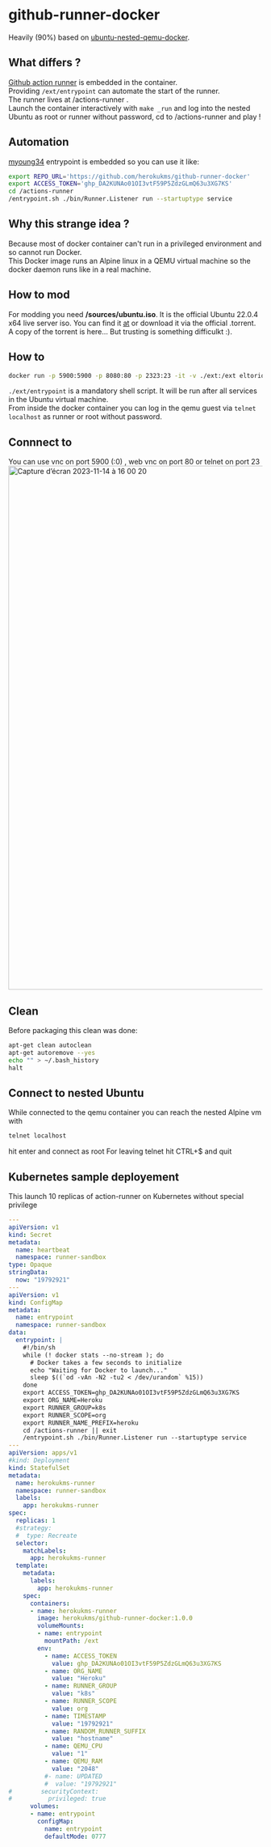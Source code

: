 # github-runner-docker

Heavily (90%) based on [ubuntu-nested-qemu-docker](https://github.com/eltorio/ubuntu-nested-qemu-docker).  

## What differs ?

[Github action runner](https://github.com/actions/runner) is embedded in the container.  
Providing `/ext/entrypoint` can automate the start of the runner.  
The runner lives at /actions-runner .  
Launch the container interactively with `make _run` and log into the nested Ubuntu as root or runner without password, cd to /actions-runner and play !

## Automation

[myoung34](https://github.com/myoung34/docker-github-actions-runner/tree/master) entrypoint is embedded so you can use it like:

```sh
export REPO_URL='https://github.com/herokukms/github-runner-docker'
export ACCESS_TOKEN='ghp_DA2KUNAo01OI3vtF59P5ZdzGLmQ63u3XG7KS'
cd /actions-runner
/entrypoint.sh ./bin/Runner.Listener run --startuptype service
```

## Why this strange  idea ?

Because most of docker container can't run in a privileged environment and so cannot run Docker.  
This Docker image runs an Alpine linux in a QEMU virtual machine so the docker daemon runs like in a real machine.

## How to mod

For modding you need **/sources/ubuntu.iso**. It is the official Ubuntu 22.0.4 x64 live server iso. You can find it [at](https://ubuntu.com/download/alternative-downloads) or download it via the official .torrent.  
A copy of the torrent is here… But trusting is something difficulkt :).  

## How to

```sh
docker run -p 5900:5900 -p 8080:80 -p 2323:23 -it -v ./ext:/ext eltorio/ubuntu-nested-qemu-docker  
```

`./ext/entrypoint` is a mandatory shell script. It will be run after all services in the Ubuntu virtual machine.  
From inside the docker container you can log in the qemu guest via `telnet localhost` as runner or root without password.

## Connnect to

You can use vnc on port 5900 (:0) , web vnc on port 80 or telnet on port 23
<img width="1036" alt="Capture d’écran 2023-11-14 à 16 00 20" src="https://github.com/eltorio/ubuntu-nested-qemu-docker/assets/6966689/8fd2909a-4bcf-41dd-9045-f120138e39ab">

## Clean

Before packaging this clean was done:

```sh
apt-get clean autoclean
apt-get autoremove --yes
echo "" > ~/.bash_history
halt
````

## Connect to nested Ubuntu

While connected to the qemu container you can reach the nested Alpine vm with

```sh
telnet localhost
```

hit enter and connect as root
For leaving telnet hit CTRL+$ and quit

## Kubernetes sample deployement

This launch 10 replicas of action-runner on Kubernetes without special privilege

```yaml
---
apiVersion: v1
kind: Secret
metadata:
  name: heartbeat
  namespace: runner-sandbox
type: Opaque
stringData:
  now: "19792921"
---
apiVersion: v1
kind: ConfigMap
metadata:
  name: entrypoint
  namespace: runner-sandbox
data:
  entrypoint: |
    #!/bin/sh
    while (! docker stats --no-stream ); do
      # Docker takes a few seconds to initialize
      echo "Waiting for Docker to launch..."
      sleep $((`od -vAn -N2 -tu2 < /dev/urandom` %15))
    done
    export ACCESS_TOKEN=ghp_DA2KUNAo01OI3vtF59P5ZdzGLmQ63u3XG7KS
    export ORG_NAME=Heroku
    export RUNNER_GROUP=k8s
    export RUNNER_SCOPE=org
    export RUNNER_NAME_PREFIX=heroku
    cd /actions-runner || exit
    /entrypoint.sh ./bin/Runner.Listener run --startuptype service
---
apiVersion: apps/v1
#kind: Deployment
kind: StatefulSet
metadata:
  name: herokukms-runner
  namespace: runner-sandbox
  labels:
    app: herokukms-runner
spec:
  replicas: 1
  #strategy:
  #  type: Recreate
  selector:
    matchLabels:
      app: herokukms-runner
  template:
    metadata:
      labels:
        app: herokukms-runner
    spec:
      containers:
      - name: herokukms-runner
        image: herokukms/github-runner-docker:1.0.0
        volumeMounts:
        - name: entrypoint
          mountPath: /ext
        env:
          - name: ACCESS_TOKEN
            value: ghp_DA2KUNAo01OI3vtF59P5ZdzGLmQ63u3XG7KS
          - name: ORG_NAME
            value: "Heroku"
          - name: RUNNER_GROUP
            value: "k8s"
          - name: RUNNER_SCOPE
            value: org
          - name: TIMESTAMP
            value: "19792921"
          - name: RANDOM_RUNNER_SUFFIX
            value: "hostname"
          - name: QEMU_CPU
            value: "1"
          - name: QEMU_RAM
            value: "2048"
          #- name: UPDATED                      
          #  value: "19792921" 
#        securityContext:
#          privileged: true
      volumes:
      - name: entrypoint
        configMap: 
          name: entrypoint
          defaultMode: 0777
```
